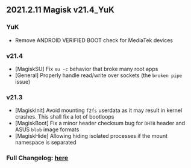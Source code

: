 ## 2021.2.11 Magisk v21.4_YuK

### YuK

- Remove ANDROID VERIFIED BOOT check for MediaTek devices

### v21.4

- [MagiskSU] Fix `su -c` behavior that broke many root apps
- [General] Properly handle read/write over sockets (the `broken pipe` issue)

### v21.3

- [MagiskInit] Avoid mounting `f2fs` userdata as it may result in kernel crashes. This shall fix a lot of bootloops
- [MagiskBoot] Fix a minor header checksum bug for `DHTB` header and ASUS `blob` image formats
- [MagiskHide] Allowing hiding isolated processes if the mount namespace is separated

### Full Changelog: [here](https://topjohnwu.github.io/Magisk/changes.html)
